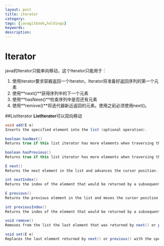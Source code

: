 ```yaml
---
layout: post
title: iterator
category: 
tags: [javagitbook,holdings]
keywords:
description:
---
```

# Iterator

java的Iterator只能单向移动，这个Iterator只能用于：
1. 使用iterator要求容器返回一个Iterator。Iterator将准备好返回序列的第一个元素
2. 使用**next()**获得序列中的下一个元素
3. 使用**hasNexe()**检查序列中是否还有元素
4. 使用**remove()**将迭代器新近返回的元素。使用之前必须使用next()。

##ListIterator
**ListIterator**可以双向移动

```java
void add(E e) 
Inserts the specified element into the list (optional operation).
 
boolean hasNext() 
Returns true if this list iterator has more elements when traversing the list in the forward direction.
 
boolean hasPrevious() 
Returns true if this list iterator has more elements when traversing the list in the reverse direction.
 
E next() 
Returns the next element in the list and advances the cursor position.
 
int nextIndex() 
Returns the index of the element that would be returned by a subsequent call to next().
 
E previous() 
Returns the previous element in the list and moves the cursor position backwards.
 
int previousIndex() 
Returns the index of the element that would be returned by a subsequent call to previous().
 
void remove() 
Removes from the list the last element that was returned by next() or previous() (optional operation).
 
void set(E e) 
Replaces the last element returned by next() or previous() with the specified element (optional operation). 
```
